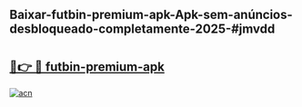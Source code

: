 ## Baixar-futbin-premium-apk-Apk-sem-anúncios-desbloqueado-completamente-2025-#jmvdd

# <h2><a href="https://ainizakaria.my?title=futbin-premium-apk&ref=20M">🔗👉 🔴 futbin-premium-apk</a></h2>

[![acn](https://github.com/user-attachments/assets/0f9c940e-d8b0-45ae-aac7-cd30a18b3e1c)](https://ainizakaria.my?title=futbin-premium-apk&ref=20M)

